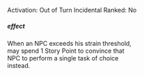 Activation: Out of Turn Incidental
Ranked: No
##### effect
When an NPC exceeds his strain threshold,  
may spend 1 Story Point to convince that  
NPC to perform a single task of choice  
instead.